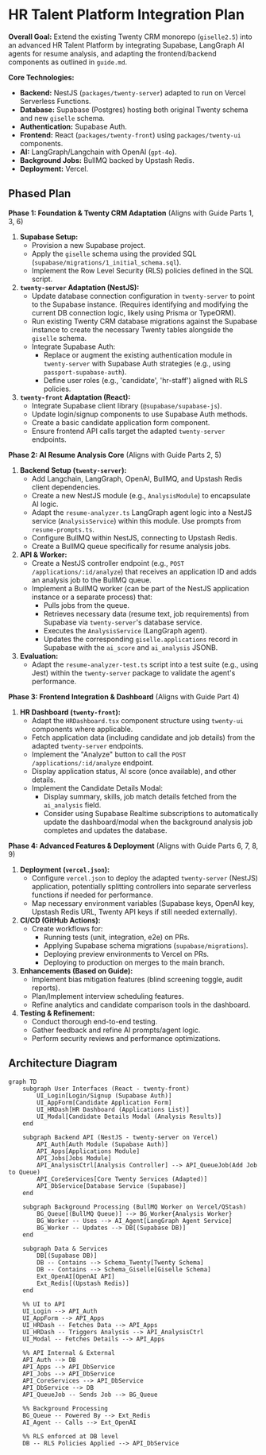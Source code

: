 # HR Talent Platform Integration Plan

**Overall Goal:** Extend the existing Twenty CRM monorepo (`giselle2.5`) into an advanced HR Talent Platform by integrating Supabase, LangGraph AI agents for resume analysis, and adapting the frontend/backend components as outlined in `guide.md`.

**Core Technologies:**

*   **Backend:** NestJS (`packages/twenty-server`) adapted to run on Vercel Serverless Functions.
*   **Database:** Supabase (Postgres) hosting both original Twenty schema and new `giselle` schema.
*   **Authentication:** Supabase Auth.
*   **Frontend:** React (`packages/twenty-front`) using `packages/twenty-ui` components.
*   **AI:** LangGraph/Langchain with OpenAI (`gpt-4o`).
*   **Background Jobs:** BullMQ backed by Upstash Redis.
*   **Deployment:** Vercel.

## Phased Plan

**Phase 1: Foundation & Twenty CRM Adaptation** (Aligns with Guide Parts 1, 3, 6)

1.  **Supabase Setup:**
    *   Provision a new Supabase project.
    *   Apply the `giselle` schema using the provided SQL (`supabase/migrations/1_initial_schema.sql`).
    *   Implement the Row Level Security (RLS) policies defined in the SQL script.
2.  **`twenty-server` Adaptation (NestJS):**
    *   Update database connection configuration in `twenty-server` to point to the Supabase instance. (Requires identifying and modifying the current DB connection logic, likely using Prisma or TypeORM).
    *   Run existing Twenty CRM database migrations against the Supabase instance to create the necessary Twenty tables alongside the `giselle` schema.
    *   Integrate Supabase Auth:
        *   Replace or augment the existing authentication module in `twenty-server` with Supabase Auth strategies (e.g., using `passport-supabase-auth`).
        *   Define user roles (e.g., 'candidate', 'hr-staff') aligned with RLS policies.
3.  **`twenty-front` Adaptation (React):**
    *   Integrate Supabase client library (`@supabase/supabase-js`).
    *   Update login/signup components to use Supabase Auth methods.
    *   Create a basic candidate application form component.
    *   Ensure frontend API calls target the adapted `twenty-server` endpoints.

**Phase 2: AI Resume Analysis Core** (Aligns with Guide Parts 2, 5)

1.  **Backend Setup (`twenty-server`):**
    *   Add Langchain, LangGraph, OpenAI, BullMQ, and Upstash Redis client dependencies.
    *   Create a new NestJS module (e.g., `AnalysisModule`) to encapsulate AI logic.
    *   Adapt the `resume-analyzer.ts` LangGraph agent logic into a NestJS service (`AnalysisService`) within this module. Use prompts from `resume-prompts.ts`.
    *   Configure BullMQ within NestJS, connecting to Upstash Redis.
    *   Create a BullMQ queue specifically for resume analysis jobs.
2.  **API & Worker:**
    *   Create a NestJS controller endpoint (e.g., `POST /applications/:id/analyze`) that receives an application ID and adds an analysis job to the BullMQ queue.
    *   Implement a BullMQ worker (can be part of the NestJS application instance or a separate process) that:
        *   Pulls jobs from the queue.
        *   Retrieves necessary data (resume text, job requirements) from Supabase via `twenty-server`'s database service.
        *   Executes the `AnalysisService` (LangGraph agent).
        *   Updates the corresponding `giselle.applications` record in Supabase with the `ai_score` and `ai_analysis` JSONB.
3.  **Evaluation:**
    *   Adapt the `resume-analyzer-test.ts` script into a test suite (e.g., using Jest) within the `twenty-server` package to validate the agent's performance.

**Phase 3: Frontend Integration & Dashboard** (Aligns with Guide Part 4)

1.  **HR Dashboard (`twenty-front`):**
    *   Adapt the `HRDashboard.tsx` component structure using `twenty-ui` components where applicable.
    *   Fetch application data (including candidate and job details) from the adapted `twenty-server` endpoints.
    *   Implement the "Analyze" button to call the `POST /applications/:id/analyze` endpoint.
    *   Display application status, AI score (once available), and other details.
    *   Implement the Candidate Details Modal:
        *   Display summary, skills, job match details fetched from the `ai_analysis` field.
        *   Consider using Supabase Realtime subscriptions to automatically update the dashboard/modal when the background analysis job completes and updates the database.

**Phase 4: Advanced Features & Deployment** (Aligns with Guide Parts 6, 7, 8, 9)

1.  **Deployment (`vercel.json`):**
    *   Configure `vercel.json` to deploy the adapted `twenty-server` (NestJS) application, potentially splitting controllers into separate serverless functions if needed for performance.
    *   Map necessary environment variables (Supabase keys, OpenAI key, Upstash Redis URL, Twenty API keys if still needed externally).
2.  **CI/CD (GitHub Actions):**
    *   Create workflows for:
        *   Running tests (unit, integration, e2e) on PRs.
        *   Applying Supabase schema migrations (`supabase/migrations`).
        *   Deploying preview environments to Vercel on PRs.
        *   Deploying to production on merges to the main branch.
3.  **Enhancements (Based on Guide):**
    *   Implement bias mitigation features (blind screening toggle, audit reports).
    *   Plan/Implement interview scheduling features.
    *   Refine analytics and candidate comparison tools in the dashboard.
4.  **Testing & Refinement:**
    *   Conduct thorough end-to-end testing.
    *   Gather feedback and refine AI prompts/agent logic.
    *   Perform security reviews and performance optimizations.

## Architecture Diagram

```mermaid
graph TD
    subgraph User Interfaces (React - twenty-front)
        UI_Login[Login/Signup (Supabase Auth)]
        UI_AppForm[Candidate Application Form]
        UI_HRDash[HR Dashboard (Applications List)]
        UI_Modal[Candidate Details Modal (Analysis Results)]
    end

    subgraph Backend API (NestJS - twenty-server on Vercel)
        API_Auth[Auth Module (Supabase Auth)]
        API_Apps[Applications Module]
        API_Jobs[Jobs Module]
        API_AnalysisCtrl[Analysis Controller] --> API_QueueJob(Add Job to Queue)
        API_CoreServices[Core Twenty Services (Adapted)]
        API_DbService[Database Service (Supabase)]
    end

    subgraph Background Processing (BullMQ Worker on Vercel/QStash)
        BG_Queue[(BullMQ Queue)] --> BG_Worker{Analysis Worker}
        BG_Worker -- Uses --> AI_Agent[LangGraph Agent Service]
        BG_Worker -- Updates --> DB[(Supabase DB)]
    end

    subgraph Data & Services
        DB[(Supabase DB)]
        DB -- Contains --> Schema_Twenty[Twenty Schema]
        DB -- Contains --> Schema_Giselle[Giselle Schema]
        Ext_OpenAI[OpenAI API]
        Ext_Redis[(Upstash Redis)]
    end

    %% UI to API
    UI_Login --> API_Auth
    UI_AppForm --> API_Apps
    UI_HRDash -- Fetches Data --> API_Apps
    UI_HRDash -- Triggers Analysis --> API_AnalysisCtrl
    UI_Modal -- Fetches Details --> API_Apps

    %% API Internal & External
    API_Auth --> DB
    API_Apps --> API_DbService
    API_Jobs --> API_DbService
    API_CoreServices --> API_DbService
    API_DbService --> DB
    API_QueueJob -- Sends Job --> BG_Queue

    %% Background Processing
    BG_Queue -- Powered By --> Ext_Redis
    AI_Agent -- Calls --> Ext_OpenAI

    %% RLS enforced at DB level
    DB -- RLS Policies Applied --> API_DbService